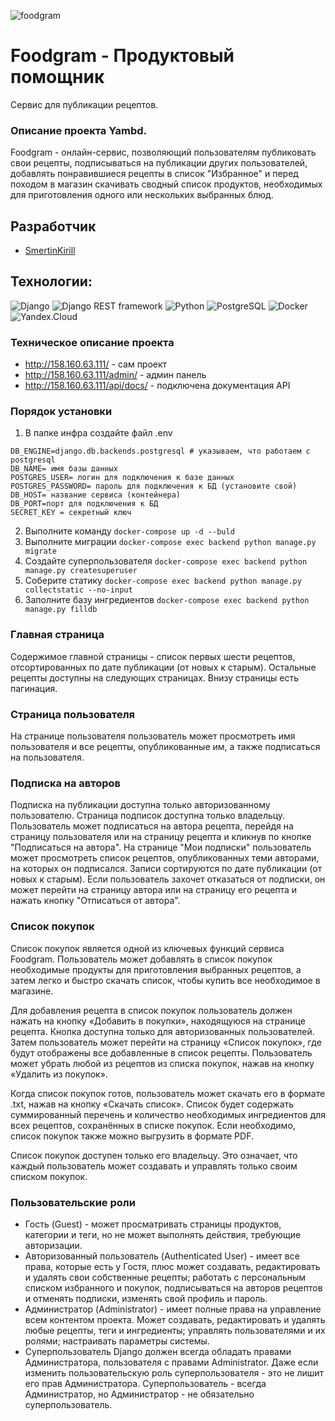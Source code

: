 ![foodgram](https://github.com/SmertinKirill/foodgram-project-react/actions/workflows/foodgram_workflow.yml/badge.svg)

# Foodgram - Продуктовый помощник
Сервис для публикации рецептов.

### Описание проекта Yambd.
Foodgram - онлайн-сервис, позволяющий пользователям публиковать свои рецепты, подписываться на публикации других пользователей, добавлять понравившиеся рецепты в список "Избранное" и перед походом в магазин скачивать сводный список продуктов, необходимых для приготовления одного или нескольких выбранных блюд.

## Разработчик
- [SmertinKirill](https://github.com/SmertinKirill)

## Технологии:
![Django](https://img.shields.io/badge/Django-3.2-44B78B?logo=django)
![Django REST framework](https://img.shields.io/badge/Django%20REST%20framework-3.12.4-EBB639?logo=django)
![Python](https://img.shields.io/badge/Python-3.7.16-3776AB?logo=python)
![PostgreSQL](https://img.shields.io/badge/PostgreSQL-13-336791?logo=postgresql)
![Docker](https://img.shields.io/badge/Docker-20.10.7-2496ED?logo=docker)
![Yandex.Cloud](https://img.shields.io/badge/Yandex.Cloud-Active-FFA000?logo=yandex)


### Техническое описание проекта
+ http://158.160.63.111/ - сам проект
+ http://158.160.63.111/admin/ - админ панель
+ http://158.160.63.111/api/docs/ - подключена документация API


### Порядок установки
1. В папке инфра создайте файл .env
```
DB_ENGINE=django.db.backends.postgresql # указываем, что работаем с postgresql
DB_NAME= имя базы данных
POSTGRES_USER= логин для подключения к базе данных
POSTGRES_PASSWORD= пароль для подключения к БД (установите свой)
DB_HOST= название сервиса (контейнера)
DB_PORT=порт для подключения к БД 
SECRET_KEY = секретный ключ
```
2. Выполните команду ```docker-compose up -d --buld```
3. Выполните миграции ```docker-compose exec backend python manage.py migrate```
4. Создайте суперпользователя ```docker-compose exec backend python manage.py createsuperuser```
5. Соберите статику ```docker-compose exec backend python manage.py collectstatic --no-input```
6. Заполните базу ингредиентов ```docker-compose exec backend python manage.py filldb```

### Главная страница
Содержимое главной страницы - список первых шести рецептов, отсортированных по дате публикации (от новых к старым). Остальные рецепты доступны на следующих страницах. Внизу страницы есть пагинация.
### Страница пользователя
На странице пользователя пользователь может просмотреть имя пользователя и все рецепты, опубликованные им, а также подписаться на пользователя.

### Подписка на авторов
Подписка на публикации доступна только авторизованному пользователю. Страница подписок доступна только владельцу. Пользователь может подписаться на автора рецепта, перейдя на страницу пользователя или на страницу рецепта и кликнув по кнопке "Подписаться на автора". На странице "Мои подписки" пользователь может просмотреть список рецептов, опубликованных теми авторами, на которых он подписался. Записи сортируются по дате публикации (от новых к старым). Если пользователь захочет отказаться от подписки, он может перейти на страницу автора или на страницу его рецепта и нажать кнопку "Отписаться от автора".

### Список покупок
Список покупок является одной из ключевых функций сервиса Foodgram. Пользователь может добавлять в список покупок необходимые продукты для приготовления выбранных рецептов, а затем легко и быстро скачать список, чтобы купить все необходимое в магазине.

Для добавления рецепта в список покупок пользователь должен нажать на кнопку «Добавить в покупки», находящуюся на странице рецепта. Кнопка доступна только для авторизованных пользователей. Затем пользователь может перейти на страницу «Список покупок», где будут отображены все добавленные в список рецепты. Пользователь может убрать любой из рецептов из списка покупок, нажав на кнопку «Удалить из покупок».

Когда список покупок готов, пользователь может скачать его в формате .txt, нажав на кнопку «Скачать список». Список будет содержать суммированный перечень и количество необходимых ингредиентов для всех рецептов, сохранённых в списке покупок. Если необходимо, список покупок также можно выгрузить в формате PDF.

Список покупок доступен только его владельцу. Это означает, что каждый пользователь может создавать и управлять только своим списком покупок.

### Пользовательские роли

+ Гость (Guest) - может просматривать страницы продуктов, категории и теги, но не может выполнять действия, требующие авторизации.
+ Авторизованный пользователь (Authenticated User) - имеет все права, которые есть у Гостя, плюс может создавать, редактировать и удалять свои собственные рецепты; работать с персональным списком избранного и покупок, подписываться на авторов рецептов и отменять подписки, изменять свой профиль и пароль.
+ Администратор (Administrator) - имеет полные права на управление всем контентом проекта. Может создавать, редактировать и удалять любые рецепты, теги и ингредиенты; управлять пользователями и их ролями; настраивать параметры системы.
+ Суперпользователь Django должен всегда обладать правами Администратора, пользователя с правами Administrator. Даже если изменить пользовательскую роль суперпользователя - это не лишит его прав Администратора. Суперпользователь - всегда Администратор, но Администратор - не обязательно суперпользователь.


